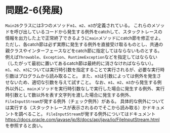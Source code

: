 # 問題2-6(発展)

`Main26`クラスには3つのメソッド`m1`、`m2`、`m3`が定義されている。
これらのメソッドを呼び出しているコードから発生する例外をcatchして、スタックトレースの情報を出力した上で正常終了できるように`main`メソッドにcatch節を修正せよ。
ただし、各catch節は必ず実際に発生する例外を直接受け取るものとし、共通の親クラスやインターフェースなどをcatch節に指定してはならないものとする。例えば`Throwable`、`Exception`、`RuntimeException`などを指定してはならない（したがって最初に置いてあるcatch節は最終的に消さなければならない）。
`m1`、`m2`、`m3`については実行時引数を指定することで実行されるが、必要な実行時引数はプログラムから読み取ること。
また、`m3`は引数によっては例外を発生させないため、適切な引数を与えて試すこと。
なお、`m1`、`m2`、`m3`から発生する例外以外に、`main`メソッドを実行時引数なしで実行した場合に発生する例外、実行時引数として数以外を表す文字列を渡した場合に発生する例外、`FileInputStream`が発する例外（チェック例外）がある。
具体的な例外については実行する（スタックトレースが表示されるのでそこから読み取る）かドキュメントを調べること。
`FileInputStream`が発する例外についてはドキュメント https://docs.oracle.com/javase/jp/8/docs/api/java/io/FileInputStream.html を参照すると良い。
